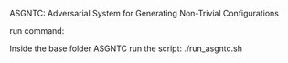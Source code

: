 ASGNTC: Adversarial System for Generating Non-Trivial Configurations


run command:

Inside the base folder ASGNTC run the script: ./run_asgntc.sh

